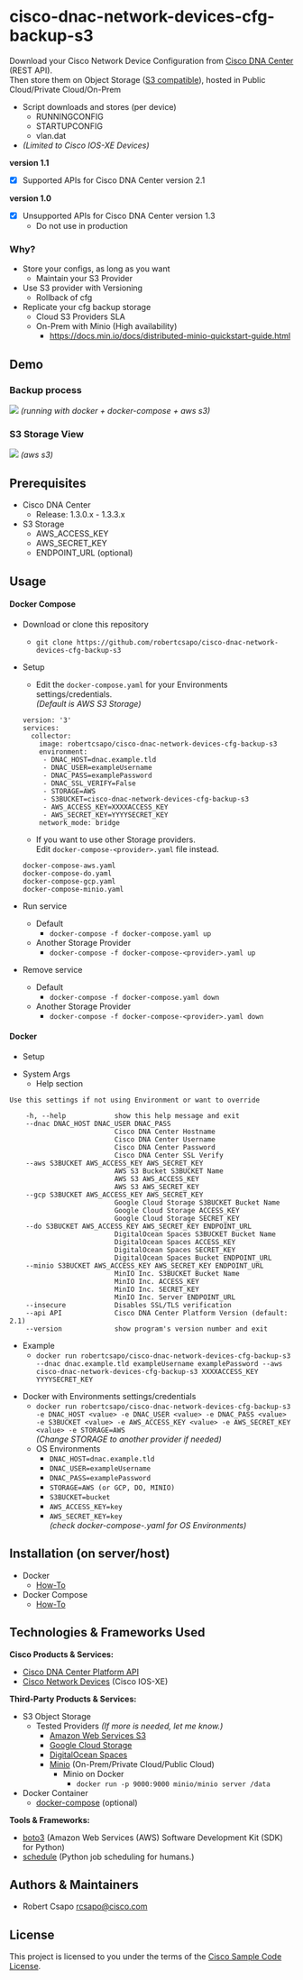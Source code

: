 # cisco-dnac-network-devices-cfg-backup-s3

Download your Cisco Network Device Configuration from [Cisco DNA Center](https://www.cisco.com/c/en/us/products/cloud-systems-management/dna-center/index.html) (REST API).  
Then store them on Object Storage ([S3 compatible](https://en.wikipedia.org/wiki/Amazon_S3#S3_API_and_competing_services)), hosted in Public Cloud/Private Cloud/On-Prem  
* Script downloads and stores (per device)
  * RUNNINGCONFIG
  * STARTUPCONFIG
  * vlan.dat
* _(Limited to Cisco IOS-XE Devices)_

**version 1.1**
- [x] Supported APIs for Cisco DNA Center version 2.1

**version 1.0**
- [x] Unsupported APIs for Cisco DNA Center version 1.3
  - Do not use in production

### Why?
* Store your configs, as long as you want
  * Maintain your S3 Provider
* Use S3 provider with Versioning
  * Rollback of cfg
* Replicate your cfg backup storage
  * Cloud S3 Providers SLA
  * On-Prem with Minio (High availability)
    * https://docs.min.io/docs/distributed-minio-quickstart-guide.html

## Demo

### Backup process
![](demo-script.gif)
_(running with docker + docker-compose + aws s3)_

### S3 Storage View
![](demo-s3.gif)
_(aws s3)_

## Prerequisites
* Cisco DNA Center
  * Release: 1.3.0.x - 1.3.3.x
* S3 Storage
  * AWS_ACCESS_KEY
  * AWS_SECRET_KEY
  * ENDPOINT_URL (optional)

## Usage

#### Docker Compose
* Download or clone this repository
  - ```git clone https://github.com/robertcsapo/cisco-dnac-network-devices-cfg-backup-s3```

* Setup
  - Edit the ```docker-compose.yaml``` for your Environments settings/credentials.  
  _(Default is AWS S3 Storage)_
  ```
  version: '3'
  services:
    collector:
      image: robertcsapo/cisco-dnac-network-devices-cfg-backup-s3
      environment:
       - DNAC_HOST=dnac.example.tld
       - DNAC_USER=exampleUsername
       - DNAC_PASS=examplePassword
       - DNAC_SSL_VERIFY=False
       - STORAGE=AWS
       - S3BUCKET=cisco-dnac-network-devices-cfg-backup-s3
       - AWS_ACCESS_KEY=XXXXACCESS_KEY
       - AWS_SECRET_KEY=YYYYSECRET_KEY
      network_mode: bridge
  ```
  - If you want to use other Storage providers.  
  Edit ```docker-compose-<provider>.yaml``` file instead.
  ```
  docker-compose-aws.yaml
  docker-compose-do.yaml
  docker-compose-gcp.yaml
  docker-compose-minio.yaml
  ```

* Run service
  - Default
    - ```docker-compose -f docker-compose.yaml up```
  - Another Storage Provider
    - ```docker-compose -f docker-compose-<provider>.yaml up```

* Remove service
  - Default
    - ```docker-compose -f docker-compose.yaml down```
  - Another Storage Provider
    - ```docker-compose -f docker-compose-<provider>.yaml down```

#### Docker

* Setup
- System Args
  * Help section
```
Use this settings if not using Environment or want to override

    -h, --help            show this help message and exit
    --dnac DNAC_HOST DNAC_USER DNAC_PASS
                          Cisco DNA Center Hostname
                          Cisco DNA Center Username
                          Cisco DNA Center Password
                          Cisco DNA Center SSL Verify
    --aws S3BUCKET AWS_ACCESS_KEY AWS_SECRET_KEY
                          AWS S3 Bucket S3BUCKET Name
                          AWS S3 AWS_ACCESS_KEY
                          AWS S3 AWS_SECRET_KEY
    --gcp S3BUCKET AWS_ACCESS_KEY AWS_SECRET_KEY
                          Google Cloud Storage S3BUCKET Bucket Name
                          Google Cloud Storage ACCESS_KEY
                          Google Cloud Storage SECRET_KEY
    --do S3BUCKET AWS_ACCESS_KEY AWS_SECRET_KEY ENDPOINT_URL
                          DigitalOcean Spaces S3BUCKET Bucket Name
                          DigitalOcean Spaces ACCESS_KEY
                          DigitalOcean Spaces SECRET_KEY
                          DigitalOcean Spaces Bucket ENDPOINT_URL
    --minio S3BUCKET AWS_ACCESS_KEY AWS_SECRET_KEY ENDPOINT_URL
                          MinIO Inc. S3BUCKET Bucket Name
                          MinIO Inc. ACCESS_KEY
                          MinIO Inc. SECRET_KEY
                          MinIO Inc. Server ENDPOINT_URL
    --insecure            Disables SSL/TLS verification
    --api API             Cisco DNA Center Platform Version (default: 2.1)
    --version             show program's version number and exit
```
  * Example
    - ```docker run robertcsapo/cisco-dnac-network-devices-cfg-backup-s3 --dnac dnac.example.tld exampleUsername examplePassword --aws cisco-dnac-network-devices-cfg-backup-s3 XXXXACCESS_KEY YYYYSECRET_KEY```

  - Docker with Environments settings/credentials
    * ```docker run robertcsapo/cisco-dnac-network-devices-cfg-backup-s3 -e DNAC_HOST <value> -e DNAC_USER <value> -e DNAC_PASS <value> -e S3BUCKET <value> -e AWS_ACCESS_KEY <value> -e AWS_SECRET_KEY <value> -e STORAGE=AWS ```  
    _(Change STORAGE to another provider if needed)_
    - OS Environments
      - ```DNAC_HOST=dnac.example.tld```
      - ```DNAC_USER=exampleUsername```
      - ```DNAC_PASS=examplePassword```
      - ```STORAGE=AWS (or GCP, DO, MINIO)```
      - ```S3BUCKET=bucket```
      - ```AWS_ACCESS_KEY=key```
      - ```AWS_SECRET_KEY=key```  
      _(check docker-compose-<provider>.yaml for OS Environments)_


## Installation (on server/host)

* Docker
  * [How-To](https://docs.docker.com/install/)
* Docker Compose
  * [How-To](https://docs.docker.com/compose/install/)


## Technologies & Frameworks Used

**Cisco Products & Services:**

- [Cisco DNA Center Platform API](https://developer.cisco.com/dnacenter/)
- [Cisco Network Devices](https://developer.cisco.com/site/ios-xe/) (Cisco IOS-XE)

**Third-Party Products & Services:**

- S3 Object Storage
  * Tested Providers _(If more is needed, let me know.)_
    - [Amazon Web Services S3](https://aws.amazon.com/s3/)
    - [Google Cloud Storage](https://cloud.google.com/storage/)
    - [DigitalOcean Spaces](https://www.digitalocean.com/products/spaces/)
    - [Minio](https://min.io/) (On-Prem/Private Cloud/Public Cloud)
      - Minio on Docker
        - ```docker run -p 9000:9000 minio/minio server /data```
- Docker Container
  * [docker-compose](https://docs.docker.com/compose/) (optional)

**Tools & Frameworks:**

- [boto3](https://github.com/boto/boto3) (Amazon Web Services (AWS) Software Development Kit (SDK) for Python)
- [schedule](https://github.com/dbader/schedule) (Python job scheduling for humans.)

## Authors & Maintainers

- Robert Csapo <rcsapo@cisco.com>

## License

This project is licensed to you under the terms of the [Cisco Sample
Code License](./LICENSE).

